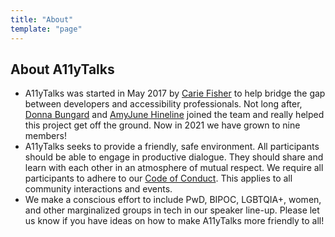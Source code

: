 ```yaml
---
title: "About"
template: "page"
---
```


## About A11yTalks

- A11yTalks was started in May 2017 by [Carie Fisher](https://twitter.com/cariefisher) to help bridge the gap between developers and accessibility professionals. Not long after, [Donna Bungard](https://twitter.com/dbungard) and [AmyJune Hineline](https://twitter.com/volkswagenchick) joined the team and really helped this project get off the ground. Now in 2021 we have grown to nine members!
- A11yTalks seeks to provide a friendly, safe environment. All participants should be able to engage in productive dialogue. They should share and learn with each other in an atmosphere of mutual respect. We require all participants to adhere to our [Code of Conduct](/pages/conduct). This applies to all community interactions and events.
- We make a conscious effort to include PwD, BIPOC, LGBTQIA+, women, and other marginalized groups in tech in our speaker line-up. Please let us know if you have ideas on how to make A11yTalks more friendly to all!
